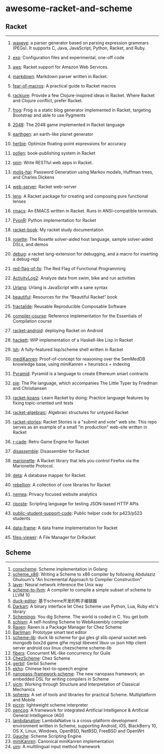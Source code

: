 # awesome-racket-and-scheme
## Racket

------

1. [waxeye](https://github.com/waxeye-org/waxeye): a parser generator based on parsing expression grammars (PEGs). It supports C, Java, JavaScript, Python, Racket, and Ruby. 

2. [exp](https://github.com/jeapostrophe/exp): Configuration files and experimental, one-off code

3. [aws](https://github.com/greghendershott/aws): Racket support for Amazon Web Services.

4. [markdown](https://github.com/greghendershott/markdown): Markdown parser written in Racket.

5. [fear-of-macros](https://github.com/greghendershott/fear-of-macros): A practical guide to Racket macros

6. [rackjure](https://github.com/greghendershott/rackjure): Provide a few Clojure-inspired ideas in Racket. Where Racket and Clojure conflict, prefer Racket.

7. [frog](https://github.com/greghendershott/frog): Frog is a static blog generator implemented in Racket, targeting Bootstrap and able to use Pygments

8. [2048](https://github.com/danprager/racket-2048): The 2048 game implemented in Racket language 

9. [earthgen](https://github.com/vraid/earthgen): an earth-like planet generator 

10. [herbie](https://github.com/uwplse/herbie): Optimize floating-point expressions for accuracy 

11. [pollen](https://github.com/mbutterick/pollen): book-publishing system in Racket 

12. [spin](https://github.com/dmac/spin): Write RESTful web apps in Racket.

13. [molis-hai](https://github.com/jbclements/molis-hai): Password Generation using Markov models, Huffman trees, and Charles Dickens

14. [web-server](https://github.com/racket/web-server): Racket web-server

15. [lens](https://github.com/jackfirth/lens): A Racket package for creating and composing pure functional lenses

16. [rmacs](https://github.com/tonyg/rmacs): An EMACS written in Racket. Runs in ANSI-compatible terminals.

17. [PyonR](https://github.com/pedropramos/PyonR): Python implementation for Racket    

18. [racket-book](https://github.com/tyrchen/racket-book): My racket study documentation

19. [rosette](https://github.com/emina/rosette): The Rosette solver-aided host language, sample solver-aided DSLs, and demos

20. [debug](https://github.com/AlexKnauth/debug): a racket lang-extension for debugging, and a macro for inserting a debug-repl   

21. [red-flag-of-fp](https://github.com/jarcane/red-flag-of-fp): The Red Flag of Functional Programming   

22. [ActivityLog2](https://github.com/alex-hhh/ActivityLog2): Analyze data from swim, bike and run activities 

23. [Urlang](https://github.com/soegaard/urlang): Urlang is JavaScript with a sane syntax

24. [beautiful](https://github.com/mbutterick/beautiful-racket): Resources for the “Beautiful Racket” book   

25. [fractalide](https://github.com/fractalide/fractalide): Reusable Reproducible Composable Software    

26. [compiler-course](https://github.com/seckcoder/course-compiler): Reference implementation for the Essentials of Compilation course     

27. [racket-android](https://github.com/jeapostrophe/racket-android): deploying Racket on Android      

28. [hackett](https://github.com/lexi-lambda/hackett): WIP implementation of a Haskell-like Lisp in Racket   

29. [lsh](https://github.com/DexterLagan/lsh): A fully-featured lisp/scheme shell written in Racket  

30. [mediKanren](https://github.com/webyrd/mediKanren): Proof-of-concept for reasoning over the SemMedDB knowledge base, using miniKanren + heuristics + indexing

31. [Pyramid](https://github.com/MichaelBurge/pyramid-scheme): Pyramid is a language to create Ethereum smart contracts

32. [pie](https://github.com/the-little-typer/pie): The Pie language, which accompanies The Little Typer by Friedman and Christiansen   

33. [racket-koans](https://github.com/zyrolasting/racket-koans):  Learn Racket by doing: Practice language features by fixing topic-oriented unit tests 

34. [racket-algebraic](https://github.com/dedbox/racket-algebraic): Algebraic structures for untyped Racket

35. [racket-stories](https://github.com/soegaard/racket-stories): Racket Stories is a "submit and vote" web site. This repo serves as an example of a small "in production" web-site written in Racket  

36. [r-cade](https://github.com/massung/r-cade): Retro Game Engine for Racket  

37. [disassemble](https://github.com/samth/disassemble): Disassembler for Racket

38. [marionette](https://github.com/Bogdanp/marionette): A Racket library that lets you control Firefox via the Marionette Protocol.

39. [deta](https://github.com/Bogdanp/deta): A database mapper for Racket.

40. [rebellion](https://github.com/jackfirth/rebellion): A collection of core libraries for Racket 

41. [nemea](https://github.com/Bogdanp/nemea): Privacy focused website analytics 

42. [riposte](https://github.com/vicampo/riposte): Scripting language for testing JSON-based HTTP APIs

43. [public-student-support-code](https://github.com/IUCompilerCourse/public-student-support-code): Public helper code for p423/p523 students 

44. [data-frame](https://github.com/alex-hhh/data-frame): A data frame implementation for Racket  

45. [files-viewer](https://github.com/MatrixForChange/files-viewer): A File Manager for DrRacket 

    



## Scheme

------

1. [conscheme](https://github.com/weinholt/conscheme): Scheme implementation in Golang
2. [scheme_x86](https://github.com/mrnugget/scheme_x86): Writing a Scheme to x86 compiler by following Abdulaziz Ghuloum's "An Incremental Approach to Compiler Construction" 
3. [layer](https://github.com/cloudkj/layer): Neural network inference the Unix way 
4. [scheme-to-llvm](https://github.com/akeep): A compiler to compile a simple subset of scheme to LLVM 10 
5. [duck-editor](https://github.com/evilbinary): 基于scheme开发的鸭子编辑器
6. [Darkart](https://github.com/guenchi/Darkart): A binary interface let Chez Scheme use Python, Lua, Ruby etc's library 
7. [Schemings](https://github.com/Mathieu-Desrochers/Schemings): You dig Scheme. The world is coded in C. You get both 
8. [schism](https://github.com/google/schism): A self-hosting Scheme to WebAssembly compiler 
9. [Raven](https://github.com/guenchi/Raven): Raven is a Package Manager for Chez Scheme 
10. [Barliman](https://github.com/webyrd/Barliman): Prototype smart text editor 
11. [scheme-lib](https://github.com/evilbinary/scheme-lib): duck lib scheme for gui gles gl slib openal socket web mongodb box2d game glfw mysql libevent libuv uv json http client server android osx linux chezscheme scheme-lib   
12. [fibers](https://github.com/wingo/fibers): Concurrent ML-like concurrency for Guile 
13. [ChezScheme](https://github.com/cisco/ChezScheme): Chez Scheme
14. [gerbil](https://github.com/vyzo/gerbil): Gerbil Scheme 
15. [ekho](https://github.com/hgneng/ekho): Chinese text-to-speech engine    
16. [nanopass-framework-scheme](https://github.com/nanopass?type=source): The new nanopass framework; an embedded DSL for writing compilers in Scheme 
17. [sicm](https://github.com/hnarayanan/sicm): Working through Structure and Interpretation of Classical Mechanics   
18. [spheres](https://github.com/alvatar/spheres): A set of tools and libraries for practical Scheme. Multiplatform and Mobile 
19. [picrin](https://github.com/picrin-scheme/picrin): lightweight scheme interpreter   
20. [pencog](https://github.com/opencog/opencog): A framework for integrated Artificial Intelligence & Artificial General Intelligence (AGI) 
21. [lambdanative](https://github.com/part-cw?type=source): LambdaNative is a cross-platform development environment written in Scheme, supporting Android, iOS, BlackBerry 10, OS X, Linux, Windows, OpenBSD, NetBSD, FreeBSD and OpenWrt   
22. [Gauche](https://github.com/shirok/Gauche): Scheme Scripting Engine  
23. [miniKanren](https://github.com/miniKanren): Canonical miniKanren implementation     
24. [uim](https://github.com/uim/uim): A multilingual input method framework   
